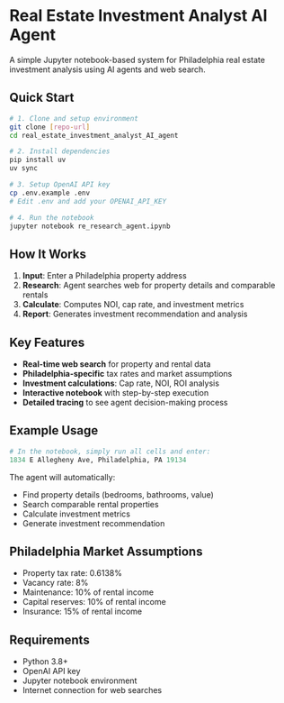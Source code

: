 # Real Estate Investment Analyst AI Agent

A simple Jupyter notebook-based system for Philadelphia real estate investment analysis using AI agents and web search.

## Quick Start

```bash
# 1. Clone and setup environment
git clone [repo-url]
cd real_estate_investment_analyst_AI_agent

# 2. Install dependencies
pip install uv
uv sync

# 3. Setup OpenAI API key
cp .env.example .env
# Edit .env and add your OPENAI_API_KEY

# 4. Run the notebook
jupyter notebook re_research_agent.ipynb
```

## How It Works

1. **Input**: Enter a Philadelphia property address
2. **Research**: Agent searches web for property details and comparable rentals
3. **Calculate**: Computes NOI, cap rate, and investment metrics
4. **Report**: Generates investment recommendation and analysis

## Key Features

- **Real-time web search** for property and rental data
- **Philadelphia-specific** tax rates and market assumptions
- **Investment calculations**: Cap rate, NOI, ROI analysis
- **Interactive notebook** with step-by-step execution
- **Detailed tracing** to see agent decision-making process

## Example Usage

```python
# In the notebook, simply run all cells and enter:
1834 E Allegheny Ave, Philadelphia, PA 19134
```

The agent will automatically:
- Find property details (bedrooms, bathrooms, value)
- Search comparable rental properties
- Calculate investment metrics
- Generate investment recommendation

## Philadelphia Market Assumptions

- Property tax rate: 0.6138%
- Vacancy rate: 8%
- Maintenance: 10% of rental income
- Capital reserves: 10% of rental income
- Insurance: 15% of rental income

## Requirements

- Python 3.8+
- OpenAI API key
- Jupyter notebook environment
- Internet connection for web searches